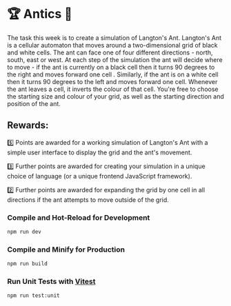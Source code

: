 # 🏆 Antics 🐜

The task this week is to create a simulation of Langton's Ant. Langton's Ant is a cellular automaton that moves around a two-dimensional grid of black and white cells. The ant can face one of four different directions - north, south, east or west. At each step of the simulation the ant will decide where to move - if the ant is currently on a black cell then it turns 90 degrees to the right and moves forward one cell . Similarly, if the ant is on a white cell then it turns 90 degrees to the left and moves forward one cell. Whenever the ant leaves a cell, it inverts the colour of that cell. You're free to choose the starting size and colour of your grid, as well as the starting direction and position of the ant.

## Rewards:

5️⃣ Points are awarded for a working simulation of Langton's Ant with a simple user interface to display the grid and the ant's movement.

3️⃣ Further points are awarded for creating your simulation in a unique choice of language (or a unique frontend JavaScript framework).

2️⃣ Further points are awarded for expanding the grid by one cell in all directions if the ant attempts to move outside of the grid.

### Compile and Hot-Reload for Development

```sh
npm run dev
```

### Compile and Minify for Production

```sh
npm run build
```

### Run Unit Tests with [Vitest](https://vitest.dev/)

```sh
npm run test:unit
```
